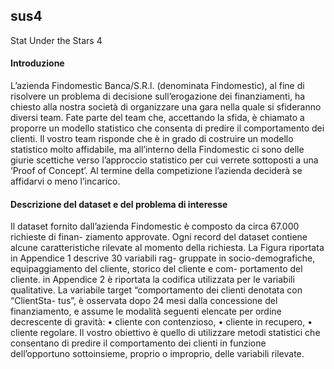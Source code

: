 ## sus4
Stat Under the Stars 4

#### Introduzione
L’azienda Findomestic Banca/S.R.l. (denominata Findomestic), al fine di risolvere un
problema di decisione sull’erogazione dei finanziamenti, ha chiesto alla nostra società di
organizzare una gara nella quale si sfideranno diversi team. Fate parte del team che,
accettando la sfida, è chiamato a proporre un modello statistico che consenta di predire
il comportamento dei clienti. Il vostro team risponde che è in grado di costruire un
modello statistico molto affidabile, ma all’interno della Findomestic ci sono delle giurie
scettiche verso l’approccio statistico per cui verrete sottoposti a una ‘Proof of Concept’.
Al termine della competizione l’azienda deciderà se affidarvi o meno l’incarico.

#### Descrizione del dataset e del problema di interesse
Il dataset fornito dall’azienda Findomestic è composto da circa 67.000 richieste di finan-
ziamento approvate. Ogni record del dataset contiene alcune caratteristiche rilevate al
momento della richiesta. La Figura riportata in Appendice 1 descrive 30 variabili rag-
gruppate in socio-demografiche, equipaggiamento del cliente, storico del cliente e com-
portamento del cliente. in Appendice 2 è riportata la codifica utilizzata per le variabili
qualitative. La variabile target “comportamento dei clienti denotata con “ClientSta-
tus”, è osservata dopo 24 mesi dalla concessione del finanziamento, e assume le modalità
seguenti elencate per ordine decrescente di gravità:
• cliente con contenzioso,
• cliente in recupero,
• cliente regolare.
Il vostro obiettivo è quello di utilizzare metodi statistici che consentano
di predire il comportamento dei clienti in funzione dell’opportuno sottoinsieme,
proprio o improprio, delle variabili rilevate.
